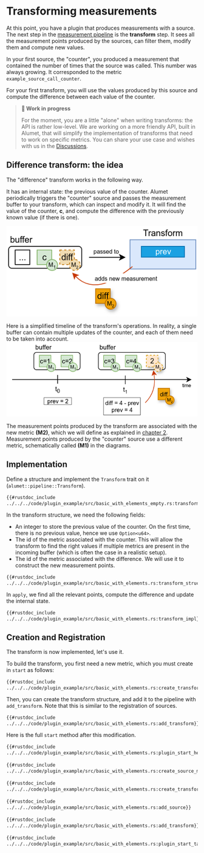 # Transforming measurements

At this point, you have a plugin that produces measurements with a source.
The next step in the [measurement pipeline](../../intro/Alumet%20architecture.md) is the **transform** step.
It sees all the measurement points produced by the sources, can filter them, modify them and compute new values.

In your first source, the "counter", you produced a measurement that contained the number of times that the source was called. This number was always growing.
It corresponded to the metric `example_source_call_counter`.

For your first transform, you will use the values produced by this source and compute the difference between each value of the counter.

> **🚧 Work in progress**
>
> For the moment, you are a little "alone" when writing transforms: the API is rather low-level.
> We are working on a more friendly API, built in Alumet, that will simplify the implementation of transforms that need to work on specific metrics.
> You can share your use case and wishes with us in the [Discussions](https://github.com/alumet-dev/alumet/discussions).

## Difference transform: the idea

The "difference" transform works in the following way.

It has an internal state: the previous value of the counter.
Alumet periodically triggers the "counter" source and passes the measurement buffer to your transform, which can inspect and modify it. It will find the value of the counter, **c**, and compute the difference with the previously known value (if there is one).

![](../../resources/diagrams/plugin-tutorial/counter-transform.png)

Here is a simplified timeline of the transform's operations. In reality, a single buffer can contain multiple updates of the counter, and each of them need to be taken into account.
![](../../resources/diagrams/plugin-tutorial/counter-transform-timeline.png)

The measurement points produced by the transform are associated with the new metric **(M2)**, which we will define as explained in [chapter 2](./2_measuring.md). Measurement points produced by the "counter" source use a different metric, schematically called **(M1)** in the diagrams.

## Implementation

Define a structure and implement the `Transform` trait on it (`alumet::pipeline::Transform`).

```rust,ignore
{{#rustdoc_include ../../../code/plugin_example/src/basic_with_elements_empty.rs:transform}}
```

In the transform structure, we need the following fields:
- An integer to store the previous value of the counter. On the first time, there is no previous value, hence we use `Option<u64>`.
- The id of the metric associated with the counter. This will allow the transform to find the right values if multiple metrics are present in the incoming buffer (which is often the case in a realistic setup).
- The id of the metric associated with the difference. We will use it to construct the new measurement points.

```rust,ignore
{{#rustdoc_include ../../../code/plugin_example/src/basic_with_elements.rs:transform_struct}}
```

In `apply`, we find all the relevant points, compute the difference and update the internal state.

```rust,ignore
{{#rustdoc_include ../../../code/plugin_example/src/basic_with_elements.rs:transform_impl}}
```

## Creation and Registration

The transform is now implemented, let's use it.

To build the transform, you first need a new metric, which you must create in `start` as follows:
```rust,ignore
{{#rustdoc_include ../../../code/plugin_example/src/basic_with_elements.rs:create_transform_metric}}
```

Then, you can create the transform structure, and add it to the pipeline with `add_transform`.
Note that this is similar to the registration of sources.

```rust,ignore
{{#rustdoc_include ../../../code/plugin_example/src/basic_with_elements.rs:add_transform}}
```


Here is the full `start` method after this modification.

```rust,ignore
{{#rustdoc_include ../../../code/plugin_example/src/basic_with_elements.rs:plugin_start_head}}

{{#rustdoc_include ../../../code/plugin_example/src/basic_with_elements.rs:create_source_metric}}

{{#rustdoc_include ../../../code/plugin_example/src/basic_with_elements.rs:create_transform_metric}}

{{#rustdoc_include ../../../code/plugin_example/src/basic_with_elements.rs:add_source}}

{{#rustdoc_include ../../../code/plugin_example/src/basic_with_elements.rs:add_transform}}

{{#rustdoc_include ../../../code/plugin_example/src/basic_with_elements.rs:plugin_start_tail}}
```
